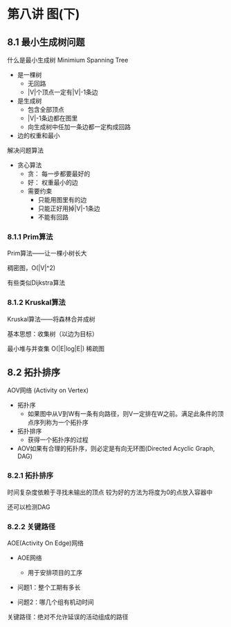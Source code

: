 # 第八讲 图(下)

## 8.1 最小生成树问题

什么是最小生成树 Minimium Spanning Tree

+ 是一棵树
  + 无回路
  + |V|个顶点一定有|V|-1条边
+ 是生成树
  + 包含全部顶点
  + |V|-1条边都在图里
  + 向生成树中任加一条边都一定构成回路
+ 边的权重和最小

解决问题算法

+ 贪心算法
  + 贪： 每一步都要最好的
  + 好： 权重最小的边
  + 需要约束
    + 只能用图里有的边
    + 只能正好用掉|V|-1条边
    + 不能有回路

### 8.1.1 Prim算法

Prim算法——让一棵小树长大

稠密图，O(|V|^2)

有些类似Dijkstra算法

### 8.1.2 Kruskal算法

Kruskal算法——将森林合并成树

基本思想：收集树（以边为目标）

最小堆与并查集 O(|E|log|E|) 稀疏图

## 8.2 拓扑排序

AOV网络 (Activity on Vertex)

+ 拓扑序
  + 如果图中从V到W有一条有向路径，则V一定排在W之前。满足此条件的顶点序列称为一个拓扑序
+ 拓扑排序
  + 获得一个拓扑序的过程
+ AOV如果有合理的拓扑序，则必定是有向无环图(Directed Acyclic Graph, DAG)

### 8.2.1 拓扑排序

时间复杂度依赖于寻找未输出的顶点
较为好的方法为将度为0的点放入容器中

还可以检测DAG

### 8.2.2 关键路径

AOE(Activity On Edge)网络

+ AOE网络
  + 用于安排项目的工序

+ 问题1：整个工期有多长
+ 问题2：哪几个组有机动时间

关键路径：绝对不允许延误的活动组成的路径
